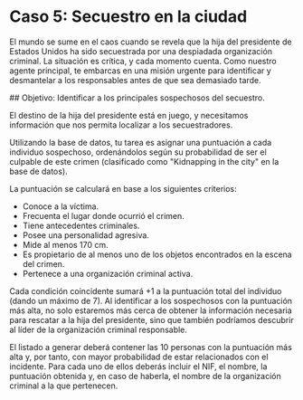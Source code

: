 # Caso 5: Secuestro en la ciudad

El mundo se sume en el caos cuando se revela que la hija del presidente de Estados Unidos ha sido secuestrada por una despiadada organización criminal. La situación es crítica, y cada momento cuenta. Como nuestro agente principal, te embarcas en una misión urgente para identificar y desmantelar a los responsables antes de que sea demasiado tarde.

## Objetivo: Identificar a los principales sospechosos del secuestro.

El destino de la hija del presidente está en juego, y necesitamos información que nos permita localizar a los secuestradores. 

Utilizando la base de datos, tu tarea es asignar una puntuación a cada individuo sospechoso, ordenándolos según su probabilidad de ser el culpable de este crimen (clasificado como "Kidnapping in the city" en la base de datos). 

La puntuación se calculará en base a los siguientes criterios:
- Conoce a la víctima.
- Frecuenta el lugar donde ocurrió el crimen.
- Tiene antecedentes criminales.
- Posee una personalidad agresiva.
- Mide al menos 170 cm.
- Es propietario de al menos uno de los objetos encontrados en la escena del crimen.
- Pertenece a una organización criminal activa.

Cada condición coincidente sumará +1 a la puntuación total del individuo (dando un máximo de 7). Al identificar a los sospechosos con la puntuación más alta, no solo estaremos más cerca de obtener la información necesaria para rescatar a la hija del presidente, sino que también podríamos descubrir al líder de la organización criminal responsable.

El listado a generar deberá contener las 10 personas con la puntuación más alta y, por tanto, con mayor probabilidad de estar relacionados con el incidente. Para cada uno de ellos deberás incluir el NIF, el nombre, la puntuación obtenida y, en caso de haberla, el nombre de la organización criminal a la que pertenecen.